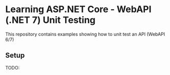 # Learning ASP.NET Core - WebAPI (.NET 7) Unit Testing

This repository contains examples showing how to unit test an API (WebAPI 6/7)

## Setup

TODO:

